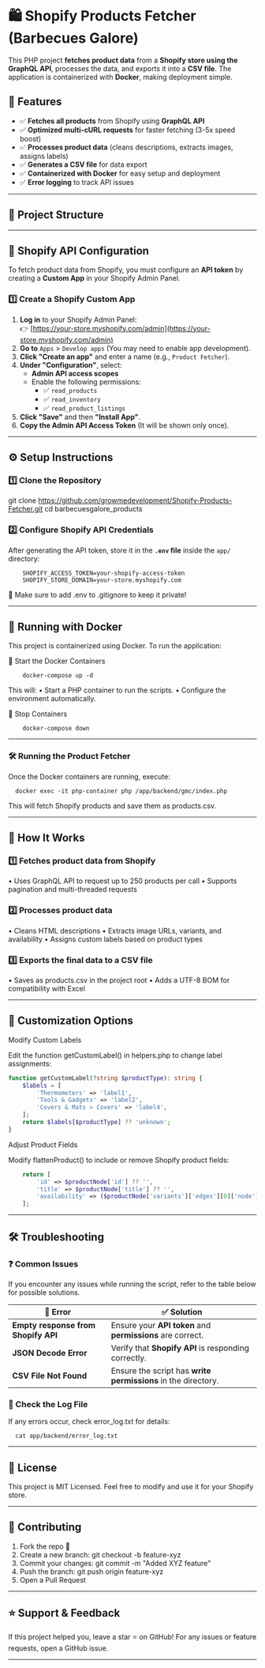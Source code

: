 # 🛍️ Shopify Products Fetcher (Barbecues Galore)

This PHP project **fetches product data** from a **Shopify store using the GraphQL API**, processes the data, and exports it into a **CSV file**. The application is containerized with **Docker**, making deployment simple.

## 🚀 Features
- ✅ **Fetches all products** from Shopify using **GraphQL API**
- ✅ **Optimized multi-cURL requests** for faster fetching (3-5x speed boost)
- ✅ **Processes product data** (cleans descriptions, extracts images, assigns labels)
- ✅ **Generates a CSV file** for data export
- ✅ **Containerized with Docker** for easy setup and deployment
- ✅ **Error logging** to track API issues

---

## 📂 Project Structure

---
## 🔧 Shopify API Configuration

To fetch product data from Shopify, you must configure an **API token** by creating a **Custom App** in your Shopify Admin Panel.

### **1️⃣ Create a Shopify Custom App**
1. **Log in** to your Shopify Admin Panel:  
   👉 [https://your-store.myshopify.com/admin](https://your-store.myshopify.com/admin)
2. **Go to** `Apps` > `Develop apps` (You may need to enable app development).
3. **Click "Create an app"** and enter a name (e.g., `Product Fetcher`).
4. **Under "Configuration"**, select:
    - **Admin API access scopes**
    - Enable the following permissions:
        - ✅ `read_products`
        - ✅ `read_inventory`
        - ✅ `read_product_listings`
5. **Click "Save"** and then **"Install App"**.
6. **Copy the Admin API Access Token** (It will be shown only once).


---
## ⚙️ **Setup Instructions**

### 1️⃣ Clone the Repository

git clone https://github.com/growmedevelopment/Shopify-Products-Fetcher.git
cd barbecuesgalore_products

### 2️⃣ Configure Shopify API Credentials

After generating the API token, store it in the **`.env` file** inside the `app/` directory:
```dotenv
    SHOPIFY_ACCESS_TOKEN=your-shopify-access-token
    SHOPIFY_STORE_DOMAIN=your-store.myshopify.com
```


🚀 Make sure to add .env to .gitignore to keep it private!

---

## 🐳 Running with Docker
This project is containerized using Docker. To run the application:

🔹 Start the Docker Containers

```shell
    docker-compose up -d
```

This will:
•	Start a PHP container to run the scripts.
•	Configure the environment automatically.

🔹 Stop Containers
```shell
    docker-compose down
```

---

### 🛠️ Running the Product Fetcher

Once the Docker containers are running, execute:

```shell 
  docker exec -it php-container php /app/backend/gmc/index.php
```

This will fetch Shopify products and save them as products.csv.

---

## 🔄 How It Works

### 1️⃣ Fetches product data from Shopify
•	Uses GraphQL API to request up to 250 products per call
•	Supports pagination and multi-threaded requests

### 2️⃣ Processes product data
•	Cleans HTML descriptions
•	Extracts image URLs, variants, and availability
•	Assigns custom labels based on product types

### 3️⃣ Exports the final data to a CSV file
•	Saves as products.csv in the project root
•	Adds a UTF-8 BOM for compatibility with Excel

---

## 📜 Customization Options

Modify Custom Labels

Edit the function getCustomLabel() in helpers.php to change label assignments:

```php
function getCustomLabel(?string $productType): string {
    $labels = [
        'Thermometers' => 'label1',
        'Tools & Gadgets' => 'label2',
        'Covers & Mats > Covers' => 'label4',
    ];
    return $labels[$productType] ?? 'unknown';
}
```

Adjust Product Fields

Modify flattenProduct() to include or remove Shopify product fields:

```php
    return [
        'id' => $productNode['id'] ?? '',
        'title' => $productNode['title'] ?? '',
        'availability' => ($productNode['variants']['edges'][0]['node']['inventoryQuantity'] ?? 0) > 0 ? 'in_stock' : 'out_of_stock',
    ];
```

---

## 🛠️ Troubleshooting

### ❓ Common Issues

If you encounter any issues while running the script, refer to the table below for possible solutions.

| 🛑 Error                              | ✅ Solution                                      |
|--------------------------------------|------------------------------------------------|
| **Empty response from Shopify API**   | Ensure your **API token** and **permissions** are correct. |
| **JSON Decode Error**                 | Verify that **Shopify API** is responding correctly. |
| **CSV File Not Found**                | Ensure the script has **write permissions** in the directory. |
### 📄 Check the Log File
If any errors occur, check error_log.txt for details:

```shell
  cat app/backend/error_log.txt
```
---

## 📜 License

This project is MIT Licensed. Feel free to modify and use it for your Shopify store.

---

## 🤝 Contributing

1.	Fork the repo 🍴
2.	Create a new branch: git checkout -b feature-xyz
3.	Commit your changes: git commit -m "Added XYZ feature"
4.	Push the branch: git push origin feature-xyz
5.	Open a Pull Request
---

##  ⭐ Support & Feedback

If this project helped you, leave a star ⭐ on GitHub!
For any issues or feature requests, open a GitHub issue.

---

